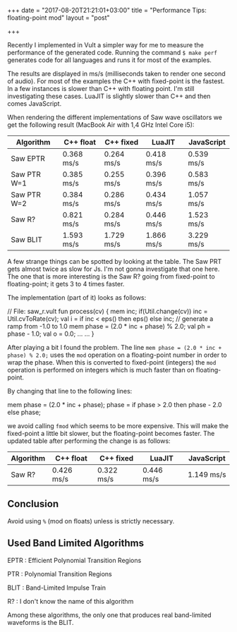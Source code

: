 +++
date = "2017-08-20T21:21:01+03:00"
title = "Performance Tips: floating-point mod"
layout = "post"

+++

Recently I implemented in Vult a simpler way for me to measure the performance of the generated code. Running the command `$ make perf` generates code for all languages and runs it for most of the examples.

<!--more-->

The results are displayed in ms/s (milliseconds taken to render one second of audio). For most of the examples the C++ with fixed-point is the fastest. In a few instances is slower than C++ with floating point. I'm still investigating these cases. LuaJIT is slightly slower than C++ and then comes JavaScript.

When rendering the different implementations of Saw wave oscillators we get the following result (MacBook Air with 1,4 GHz Intel Core i5):

<table class="table">
<thead>
   <tr> <th> Algorithm </th> <th> C++ float </th> <th> C++ fixed</th> <th> LuaJIT</th> <th> JavaScript</th> </tr>
</thead>
<tbody>
   <tr> <td> Saw EPTR </td> <td> 0.368 ms/s  </td> <td> 0.264 ms/s </td> <td> 0.418 ms/s </td> <td>  0.539 ms/s </td> </tr>
   <tr> <td> Saw PTR W=1</td> <td> 0.385 ms/s  </td> <td> 0.255 ms/s </td> <td> 0.396 ms/s </td> <td> 0.583 ms/s </td> </tr>
   <tr> <td> Saw PTR W=2</td> <td> 0.384 ms/s  </td> <td> 0.286 ms/s </td> <td> 0.434 ms/s </td> <td> 1.057 ms/s </td> </tr>
   <tr> <td> Saw R?</td> <td> 0.821 ms/s  </td> <td> 0.284 ms/s </td> <td> 0.446 ms/s </td> <td> 1.523 ms/s </td> </tr>
   <tr> <td> Saw BLIT</td> <td> 1.593 ms/s  </td> <td> 1.729 ms/s </td> <td> 1.866 ms/s </td> <td> 3.229 ms/s </td> </tr>
</tbody>
</table>

A few strange things can be spotted by looking at the table. The Saw PRT gets almost twice as slow for Js. I'm not gonna investigate that one here. The one that is more interesting is the Saw R? going from fixed-point to floating-point; it gets 3 to 4 times faster.

The implementation (part of it) looks as follows:

<div class="vult_code" id="snipet-1"> // File: saw_r.vult
fun process(cv) {
   mem inc;
   if(Util.change(cv))
      inc = Util.cvToRate(cv);
   val i = if inc < eps() then eps() else inc;
   // generate a ramp from -1.0  to 1.0
   mem phase = (2.0 * inc + phase) % 2.0;
   val ph = phase - 1.0;
   val o = 0.0;
   ...
   ...
}
</div>

After playing a bit I found the problem. The line `mem phase = (2.0 * inc + phase) % 2.0;` uses the `mod` operation on a floating-point number in order to wrap the phase. When this is converted to fixed-point (integers) the `mod` operation is performed on integers which is much faster than on floating-point.

By changing that line to the following lines:

<div class="vult_code" id="snipet-2">mem phase = (2.0 * inc + phase);
phase = if phase > 2.0 then phase - 2.0 else phase;</div>

we avoid calling `fmod` which seems to be more expensive. This will make the fixed-point a little bit slower, but the floating-point becomes faster. The updated table after performing the change is as follows:

<table class="table">
<thead>
   <tr> <th> Algorithm </th> <th> C++ float </th> <th> C++ fixed</th> <th> LuaJIT</th> <th> JavaScript</th> </tr>
</thead>
<tbody>
   <tr> <td> Saw R?</td> <td> 0.426 ms/s  </td> <td> 0.322 ms/s </td> <td> 0.446 ms/s </td> <td> 1.149 ms/s </td> </tr>
</tbody>
</table>

## Conclusion

Avoid using `%` (mod on floats) unless is strictly necessary.

## Used Band Limited Algorithms

EPTR : Efficient Polynomial Transition Regions

PTR : Polynomial Transition Regions

BLIT : Band-Limited Impulse Train

R? : I don't know the name of this algorithm

Among these algorithms, the only one that produces real band-limited waveforms is the BLIT.


<script type="text/javascript" src="../../javascripts/external/ace/ace.js"></script>
<script type="text/javascript" src="../../javascripts/main.js"></script>
